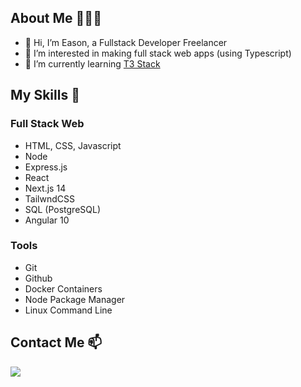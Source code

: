 ## About Me 👨🏻‍💻

- 👋 Hi, I’m Eason, a Fullstack Developer Freelancer
- 👀 I’m interested in making full stack web apps (using Typescript)
- 🌱 I’m currently learning [T3 Stack](https://create.t3.gg/)

## My Skills 🤹

### Full Stack Web
- HTML, CSS, Javascript
- Node
- Express.js
- React
- Next.js 14
- TailwndCSS
- SQL (PostgreSQL)
- Angular 10

### Tools
- Git
- Github
- Docker Containers
- Node Package Manager
- Linux Command Line

## Contact Me 📫
[<img src="https://upload.wikimedia.org/wikipedia/commons/f/f8/LinkedIn_icon_circle.svg" />](https://www.linkedin.com/in/dev-easton-kok-ab280b294/)
